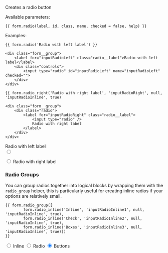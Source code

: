 Creates a radio button

Available parameters:

	{{ form.radio(label, id, class, name, checked = false, help) }}

Examples:

	{{ form.radio('Radio with left label') }}

	<div class="form__group">
        <label for="inputRadioLeft" class="radio__label">Radio with left label</label>
        <div class="controls">
            <input type="radio" id="inputRadioLeft" name="inputRadioLeft" checked="">
        </div>
    </div>

    {{ form.radio_right('Radio with right label', 'inputRadioRight', null, 'inputRadioInline', true) 

    <div class="form__group">
        <div class="radio">
            <label for="inputRadioRight" class="radio__label">
                <input type="radio" />
                Radio with right label
            </label>
        </div>
    </div>

<form class="form--horizontal">
<div class="form__group">
    <label class="radio__label">Radio with left label</label>
    <div class="controls">
        <input type="radio" />
    </div>
</div>
</form>

<form class="form--horizontal">
<div class="form__group">
    <div class="radio">
        <label for="inputRadioRight" class="radio__label">
            <input type="radio" />
            Radio with right label
        </label>
    </div>
</div>
</form>

### Radio Groups

You can group radios together into logical blocks by wrapping them with the `radio_group` helper, this is particularly useful for creating inline radios if your options are relatively small.

    {{ form.radio_group([
            form.radio_inline('Inline', 'inputRadioInline1', null, 'inputRadioInline', true),
            form.radio_inline('Check', 'inputRadioInline2', null, 'inputRadioInline', true),
            form.radio_inline('Boxes', 'inputRadioInline3', null, 'inputRadioInline', true)]) 
    }}

<form class="form--horizontal">
<div class="form__group">
    <div class="radio">
        <label for="inputRadioInline1" class="radio--inline">
        <input type="radio" id="inputRadioInline1" name="inputRadioInline" checked="">
                Inline
        </label>
        <label for="inputRadioInline2" class="radio--inline">
        <input type="radio" id="inputRadioInline2" name="inputRadioInline" checked="">
                Radio
        </label>
        <label for="inputRadioInline3" class="radio--inline">
        <input type="radio" id="inputRadioInline3" name="inputRadioInline" checked="">
                Buttons
        </label>
    </div>
</div>
</form>